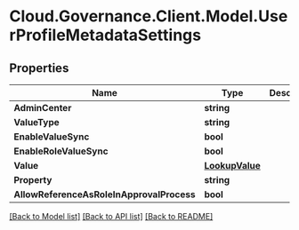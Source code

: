# Cloud.Governance.Client.Model.UserProfileMetadataSettings
## Properties

Name | Type | Description | Notes
------------ | ------------- | ------------- | -------------
**AdminCenter** | **string** |  | [optional] 
**ValueType** | **string** |  | [optional] 
**EnableValueSync** | **bool** |  | [optional] 
**EnableRoleValueSync** | **bool** |  | [optional] 
**Value** | [**LookupValue**](LookupValue.md) |  | [optional] 
**Property** | **string** |  | [optional] 
**AllowReferenceAsRoleInApprovalProcess** | **bool** |  | [optional] 

[[Back to Model list]](../README.md#documentation-for-models) [[Back to API list]](../README.md#documentation-for-api-endpoints) [[Back to README]](../README.md)

